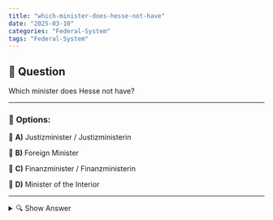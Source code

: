 ```yaml
---
title: "which-minister-does-hesse-not-have"
date: "2025-03-10"
categories: "Federal-System"
tags: "Federal-System"
---
```


## 📌 **Question**

Which minister does Hesse not have?



---

### 📝 **Options:**

🔘 **A)** Justizminister / Justizministerin

🔘 **B)** Foreign Minister

🔘 **C)** Finanzminister / Finanzministerin

🔘 **D)** Minister of the Interior

---

<details>
  <summary>🔍 Show Answer</summary>

  <p>
💡  <b>Correct Answer:</b>  b
  </p>
  <p>
    📖<b>Explanation:</b>
    Hesse is one of the 16 federal states of Germany and has a state government with various ministries. The usual positions include the Minister of Justice, Minister of Finance, and Minister of the Interior, who are responsible for the country's law, finance, and internal affairs. In contrast, there is the State Department, which is responsible for foreign affairs at the federal level. Since foreign policy does not fall within the competence of a single federal state, Hesse does not have a foreign minister.
  </p>
</details>

